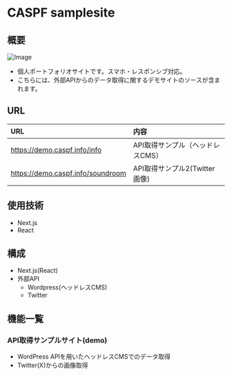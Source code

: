 # CASPF samplesite

## 概要

![Image](https://github.com/user-attachments/assets/c61253e6-fef6-4aa3-9947-5e0ac55d9866)

- 個人ポートフォリオサイトです。スマホ・レスポンシブ対応。
- こちらには、外部APIからのデータ取得に関するデモサイトのソースが含まれます。


## URL

|URL |内容 |
|:--|:--|
|https://demo.caspf.info/info |API取得サンプル（ヘッドレスCMS） |
|https://demo.caspf.info/soundroom |API取得サンプル2(Twitter画像) |

## 使用技術

- Next.js
- React


## 構成

- Next.js(React)
- 外部API
  - Wordpress(ヘッドレスCMS)
  - Twitter

## 機能一覧

### API取得サンプルサイト(demo)

- WordPress APIを用いたヘッドレスCMSでのデータ取得
- Twitter(X)からの画像取得

